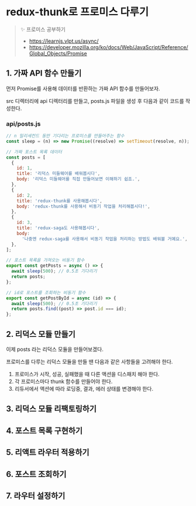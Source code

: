 # redux-thunk로 프로미스 다루기

> ✨ 프로미스 공부하기
>
> - https://learnjs.vlpt.us/async/
> - https://developer.mozilla.org/ko/docs/Web/JavaScript/Reference/Global_Objects/Promise

## 1. 가짜 API 함수 만들기

먼저 Promise를 사용해 데이터를 반환하는 가짜 API 함수를 만들어보자.

src 디렉터리에 api 디렉터리를 만들고, posts.js 파일을 생성 후 다음과 같이 코드를 작성한다.

### api/posts.js

```js
// n 밀리세컨드 동안 기다리는 프로미스를 만들어주는 함수
const sleep = (n) => new Promise((resolve) => setTimeout(resolve, n));

// 가짜 포스트 목록 데이터
const posts = [
  {
    id: 1,
    title: '리덕스 미들웨어를 배워봅시다',
    body: '리덕스 미들웨어를 직접 만들어보면 이해하기 쉽죠.',
  },
  {
    id: 2,
    title: 'redux-thunk를 사용해봅시다',
    body: 'redux-thunk를 사용해서 비동기 작업을 처리해봅시다!',
  },
  {
    id: 3,
    title: 'redux-saga도 사용해봅시다',
    body:
      '나중엔 redux-saga를 사용해서 비동기 작업을 처리하는 방법도 배워볼 거예요.',
  },
];

// 포스트 목록을 가져오는 비동기 함수
export const getPosts = async () => {
  await sleep(500); // 0.5초 기다리기
  return posts;
};

// id로 포스트를 조회하는 비동기 함수
export const getPostById = async (id) => {
  await sleep(500); // 0.5초 기다리기
  return posts.find((post) => post.id === id);
};
```

## 2. 리덕스 모듈 만들기

이제 posts 라는 리덕스 모듈을 만들어보겠다.

프로미스를 다루는 리덕스 모듈을 만들 땐 다음과 같은 사항들을 고려해야 한다.

1. 프로미스가 시작, 성공, 실패했을 때 다른 액션을 디스패치 해야 한다.
2. 각 프로미스마다 thunk 함수를 만들어야 한다.
3. 리듀서에서 액션에 따라 로딩중, 결과, 에러 상태를 변경해야 한다.

## 3. 리덕스 모듈 리팩토링하기

## 4. 포스트 목록 구현하기

## 5. 리액트 라우터 적용하기

## 6. 포스트 조회하기

## 7. 라우터 설정하기
